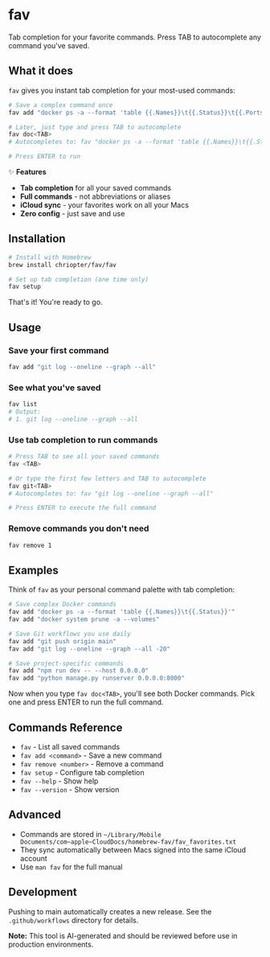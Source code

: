# fav

Tab completion for your favorite commands. Press TAB to autocomplete any command you've saved.

## What it does

`fav` gives you instant tab completion for your most-used commands:

```bash
# Save a complex command once
fav add "docker ps -a --format 'table {{.Names}}\t{{.Status}}\t{{.Ports}}'"

# Later, just type and press TAB to autocomplete
fav doc<TAB>
# Autocompletes to: fav "docker ps -a --format 'table {{.Names}}\t{{.Status}}\t{{.Ports}}'"

# Press ENTER to run
```

✨ **Features**
- **Tab completion** for all your saved commands
- **Full commands** - not abbreviations or aliases
- **iCloud sync** - your favorites work on all your Macs
- **Zero config** - just save and use

## Installation

```bash
# Install with Homebrew
brew install chriopter/fav/fav

# Set up tab completion (one time only)
fav setup
```

That's it! You're ready to go.

## Usage

### Save your first command
```bash
fav add "git log --oneline --graph --all"
```

### See what you've saved
```bash
fav list
# Output:
# 1. git log --oneline --graph --all
```

### Use tab completion to run commands
```bash
# Press TAB to see all your saved commands
fav <TAB>

# Or type the first few letters and TAB to autocomplete
fav git<TAB>
# Autocompletes to: fav "git log --oneline --graph --all"

# Press ENTER to execute the full command
```

### Remove commands you don't need
```bash
fav remove 1
```

## Examples

Think of `fav` as your personal command palette with tab completion:

```bash
# Save complex Docker commands
fav add "docker ps -a --format 'table {{.Names}}\t{{.Status}}'"
fav add "docker system prune -a --volumes"

# Save Git workflows you use daily
fav add "git push origin main"
fav add "git log --oneline --graph --all -20"

# Save project-specific commands
fav add "npm run dev -- --host 0.0.0.0"
fav add "python manage.py runserver 0.0.0.0:8000"
```

Now when you type `fav doc<TAB>`, you'll see both Docker commands. Pick one and press ENTER to run the full command.

## Commands Reference

- `fav` - List all saved commands
- `fav add <command>` - Save a new command
- `fav remove <number>` - Remove a command
- `fav setup` - Configure tab completion
- `fav --help` - Show help
- `fav --version` - Show version

## Advanced

- Commands are stored in `~/Library/Mobile Documents/com~apple~CloudDocs/homebrew-fav/fav_favorites.txt`
- They sync automatically between Macs signed into the same iCloud account
- Use `man fav` for the full manual

## Development

Pushing to main automatically creates a new release. See the `.github/workflows` directory for details.

**Note:** This tool is AI-generated and should be reviewed before use in production environments.